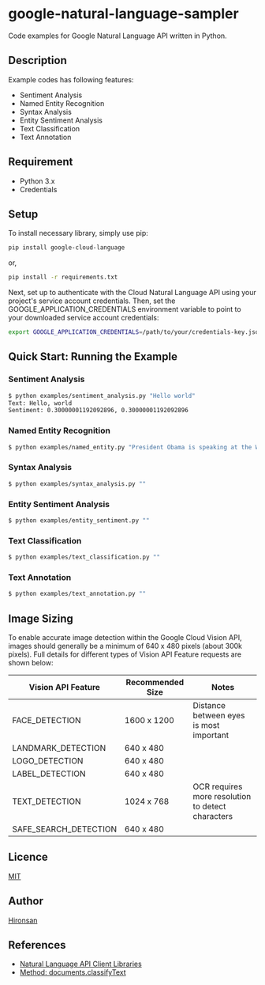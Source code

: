 # google-natural-language-sampler

Code examples for Google Natural Language API written in Python.

## Description

Example codes has following features:

* Sentiment Analysis
* Named Entity Recognition
* Syntax Analysis
* Entity Sentiment Analysis
* Text Classification
* Text Annotation

## Requirement

* Python 3.x
* Credentials

## Setup

To install necessary library, simply use pip:

```bash
pip install google-cloud-language
```

or,

```bash
pip install -r requirements.txt
```

Next, set up to authenticate with the Cloud Natural Language API using your project's service account credentials. Then, set the GOOGLE_APPLICATION_CREDENTIALS environment variable to point to your downloaded service account credentials:

```bash
export GOOGLE_APPLICATION_CREDENTIALS=/path/to/your/credentials-key.json
```

## Quick Start: Running the Example


### Sentiment Analysis

```bash
$ python examples/sentiment_analysis.py "Hello world"
Text: Hello, world
Sentiment: 0.30000001192092896, 0.30000001192092896
```

### Named Entity Recognition


```bash
$ python examples/named_entity.py "President Obama is speaking at the White House."
```

### Syntax Analysis

```bash
$ python examples/syntax_analysis.py ""
```

### Entity Sentiment Analysis

```bash
$ python examples/entity_sentiment.py ""
```

### Text Classification

```bash
$ python examples/text_classification.py ""
```

### Text Annotation

```bash
$ python examples/text_annotation.py ""
```

## Image Sizing

To enable accurate image detection within the Google Cloud Vision API, images should generally be a minimum of 640 x 480 pixels (about 300k pixels). Full details for different types of Vision API Feature requests are shown below:

| Vision API Feature | Recommended Size | Notes |
|---|---|---|
| FACE_DETECTION | 1600 x 1200 | Distance between eyes is most important |
| LANDMARK_DETECTION | 640 x 480 |   |
| LOGO_DETECTION | 640 x 480 |   |
| LABEL_DETECTION | 640 x 480 |   |
| TEXT_DETECTION | 1024 x 768 | OCR requires more resolution to detect characters |
| SAFE_SEARCH_DETECTION | 640 x 480 |   |

## Licence

[MIT](https://github.com/Hironsan/google-vision-sampler/blob/master/LICENSE)

## Author

[Hironsan](https://github.com/Hironsan)

## References

* [Natural Language API Client Libraries](https://cloud.google.com/natural-language/docs/reference/libraries)
* [Method: documents.classifyText](https://cloud.google.com/natural-language/docs/reference/rest/v1/documents/classifyText)